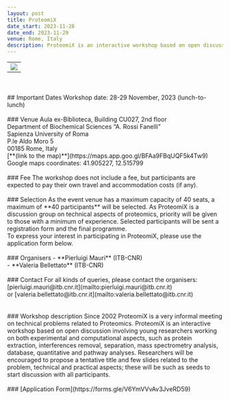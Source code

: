 ```yaml
---
layout: post
title: ProteomiX
date_start: 2023-11-28
date_end: 2023-11-29
venue: Rome, Italy
description: ProteomiX is an interactive workshop based on open discussion involving young researchers working on both experimental and computational aspects, such as protein extraction, interferences removal, separation, mass spectrometry analysis, database, quantitative and pathway analyses.
---
```

<table border="0">
  <tr>
 <td><a href="http://elixir-italy.org"><img src="../../../img/proteomix_2023.jpg"></a></td>
  </tr>
</table>
<br>
<br>
## Important Dates
Workshop date: 28-29 November, 2023 (lunch-to-lunch)
<br>
<br>
### Venue
Aula ex-Biblioteca, Building CU027, 2nd floor  <br>
Department of Biochemical Sciences “A. Rossi Fanelli”  <br>
Sapienza University of Roma  <br>
P.le Aldo Moro 5  <br>
00185 Rome, Italy  <br>
[**(link to the map)**](https://maps.app.goo.gl/BFAa9FBqUQF5k4Tw9)   <br>
Google maps coordinates: 41.905227, 12.515799
<br>
<br>
### Fee 
The workshop does not include a fee, but participants are expected to pay their own travel 
and accommodation costs (if any).
<br>
<br>
### Selection
As the event venue has a maximum capacity of 40 seats, a maximum of **40 participants** will be selected. As ProteomiX is a discussion group on technical aspects of proteomics, priority will be given to those with a minimum of experience. Selected participants will be sent a registration form and the final programme.  <br>
To express your interest in participating in ProteomiX, please use the application form below.
<br>
<br>
### Organisers
- **Pierluigi Mauri** (ITB-CNR) <br>
- **Valeria Bellettato** (ITB-CNR) 
<br>
<br>
### Contact
For all kinds of queries, please contact the organisers: <br>
[pierluigi.mauri@itb.cnr.it](mailto:pierluigi.mauri@itb.cnr.it) <br>
or [valeria.bellettato@itb.cnr.it](mailto:valeria.bellettato@itb.cnr.it) <br>
<br>
<br>
### Workshop description 
Since 2002 ProteomiX is a very informal meeting on technical problems related to Proteomics.
ProteomiX is an interactive workshop based on open discussion involving young researchers working on both experimental and computational aspects, such as protein extraction, interferences removal, separation, mass spectrometry analysis, database, quantitative and pathway analyses.
Researchers will be encouraged to propose a tentative title and few slides related to the problem, technical and practical aspects; these will be such as seeds to start discussion with all participants.
<br>
<br>
### [Application Form](https://forms.gle/V6YmVVvAv3JveRD59)
